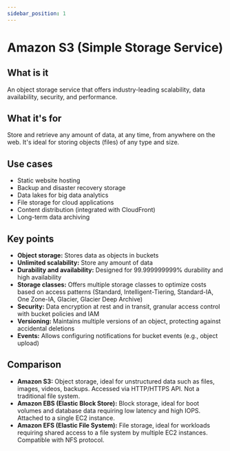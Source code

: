 ```yaml
---
sidebar_position: 1
---
```


# Amazon S3 (Simple Storage Service)

## What is it
An object storage service that offers industry-leading scalability, data availability, security, and performance.

## What it's for
Store and retrieve any amount of data, at any time, from anywhere on the web. It's ideal for storing objects (files) of any type and size.

## Use cases
- Static website hosting
- Backup and disaster recovery storage
- Data lakes for big data analytics
- File storage for cloud applications
- Content distribution (integrated with CloudFront)
- Long-term data archiving

## Key points
- **Object storage:** Stores data as objects in buckets
- **Unlimited scalability:** Store any amount of data
- **Durability and availability:** Designed for 99.999999999% durability and high availability
- **Storage classes:** Offers multiple storage classes to optimize costs based on access patterns (Standard, Intelligent-Tiering, Standard-IA, One Zone-IA, Glacier, Glacier Deep Archive)
- **Security:** Data encryption at rest and in transit, granular access control with bucket policies and IAM
- **Versioning:** Maintains multiple versions of an object, protecting against accidental deletions
- **Events:** Allows configuring notifications for bucket events (e.g., object upload)

## Comparison
- **Amazon S3:** Object storage, ideal for unstructured data such as files, images, videos, backups. Accessed via HTTP/HTTPS API. Not a traditional file system.
- **Amazon EBS (Elastic Block Store):** Block storage, ideal for boot volumes and database data requiring low latency and high IOPS. Attached to a single EC2 instance.
- **Amazon EFS (Elastic File System):** File storage, ideal for workloads requiring shared access to a file system by multiple EC2 instances. Compatible with NFS protocol. 